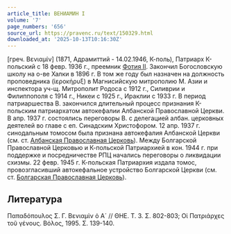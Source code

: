 ```yaml
---
article_title: ВЕНИАМИН I
volume: '7'
page_numbers: '656'
source_url: https://pravenc.ru/text/150329.html
downloaded_at: '2025-10-13T10:16:30Z'
---
```


[греч. Βενιαμίν] (1871, Адрамиттий - 14.02.1946, К-поль), Патриарх К-польский с 18 февр. 1936 г., преемник [Фотия II](<https://pravenc.ru/text/Фотия II.html>). Закончил Богословскую школу на о-ве Халки в 1896 г. В том же году был назначен на должность проповедника (ἱεροκήρυξ) в Магнисийскую митрополию М. Азии и инспектора уч-щ. Митрополит Родоса с 1912 г., Силиврии и Филиппополя с 1914 г., Никеи с 1925 г., Ираклии с 1933 г. В период патриаршества В. закончился длительный процесс признания К-польским патриархатом автокефалии Албанской Православной Церкви. В апр. 1937 г. состоялись переговоры В. с делегацией албан. церковных деятелей во главе с еп. Синадским Христофором. 12 апр. 1937 г. синодальным томосом была признана автокефалия Албанской Церкви (см. ст. [Албанская Православная Церковь](<https://pravenc.ru/text/Албанская Православная Церковь.html>)). Между Болгарской Православной Церковью и К-польской Патриархией в кон. 1944 г. при поддержке и посредничестве РПЦ начались переговоры о ликвидации схизмы. 22 февр. 1945 г. К-польская Патриархия издала томос, провозгласивший автокефальное устройство Болгарской Церкви (см. ст. [Болгарская Православная Церковь](<https://pravenc.ru/text/Болгарская Православная Церковь.html>)).

## Литература

Παπαδόπουλος Σ. Γ. Βενιαμὶν ὀ Α´ // ΘΗΕ. Τ. 3. Σ. 802-803; Οἱ Πατριάρχες τοῦ γένους. Βόλος, 1995. Σ. 139-140.
